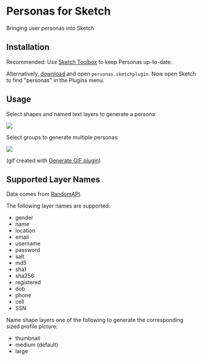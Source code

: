 # Personas for Sketch
Bringing user personas into Sketch

## Installation
Recommended: Use [Sketch Toolbox](http://sketchtoolbox.com/) to keep Personas up-to-date.

Alternatively, [download](https://github.com/nolastan/Sketch-Personas/archive/master.zip) and open `personas.sketchplugin`. Now open Sketch to find "personas" in the Plugins menu.

## Usage
Select shapes and named text layers to generate a persona:

![](http://s15.postimg.org/r0h9jqt5n/personas.gif)

Select groups to generate multiple personas:

![](http://i.imgur.com/CUFI8nw.gif)

(gif created with [Generate GIF plugin](https://github.com/nathco/generate-gif))

## Supported Layer Names
Data comes from [RandomAPI](https://randomuser.me/).

The following layer names are supported:
- gender
- name
- location
- email
- username
- password
- salt
- md5
- sha1
- sha256
- registered
- dob
- phone
- cell
- SSN

Name shape layers one of the following to generate the corresponding sized profile picture:
- thumbnail
- medium (default)
- large
